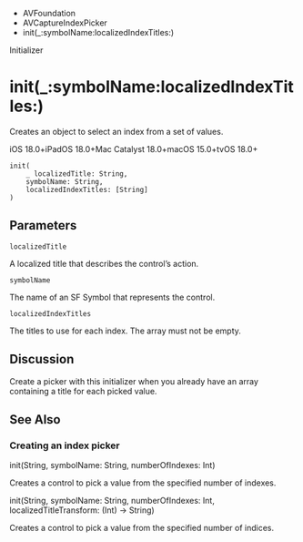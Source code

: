 

- AVFoundation
- AVCaptureIndexPicker
-  init(\_:symbolName:localizedIndexTitles:) 

Initializer

# init(\_:symbolName:localizedIndexTitles:)

Creates an object to select an index from a set of values.

iOS 18.0+iPadOS 18.0+Mac Catalyst 18.0+macOS 15.0+tvOS 18.0+

``` source
init(
    _ localizedTitle: String,
    symbolName: String,
    localizedIndexTitles: [String]
)
```

## Parameters 

`localizedTitle`  

A localized title that describes the control’s action.

`symbolName`  

The name of an SF Symbol that represents the control.

`localizedIndexTitles`  

The titles to use for each index. The array must not be empty.

## Discussion

Create a picker with this initializer when you already have an array containing a title for each picked value.

## See Also

### Creating an index picker

init(String, symbolName: String, numberOfIndexes: Int)

Creates a control to pick a value from the specified number of indexes.

init(String, symbolName: String, numberOfIndexes: Int, localizedTitleTransform: (Int) -> String)

Creates a control to pick a value from the specified number of indices.

